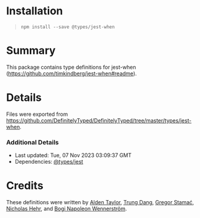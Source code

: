 # Installation
> `npm install --save @types/jest-when`

# Summary
This package contains type definitions for jest-when (https://github.com/timkindberg/jest-when#readme).

# Details
Files were exported from https://github.com/DefinitelyTyped/DefinitelyTyped/tree/master/types/jest-when.

### Additional Details
 * Last updated: Tue, 07 Nov 2023 03:09:37 GMT
 * Dependencies: [@types/jest](https://npmjs.com/package/@types/jest)

# Credits
These definitions were written by [Alden Taylor](https://github.com/aldentaylor), [Trung Dang](https://github.com/immanuel192), [Gregor Stamać](https://github.com/gstamac), [Nicholas Hehr](https://github.com/hipsterbrown), and [Bogi Napoleon Wennerström](https://github.com/boginw).
